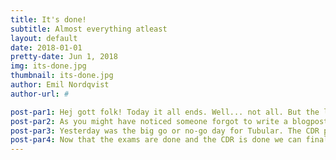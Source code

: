 ```yaml
---
title: It's done!
subtitle: Almost everything atleast
layout: default
date: 2018-01-01
pretty-date: Jun 1, 2018
img: its-done.jpg
thumbnail: its-done.jpg
author: Emil Nordqvist
author-url: #

post-par1: Hej gott folk! Today it all ends. Well... not all. But the last day of this semester has finally arrived! All exams have been written and campus Kiruna is mostly emptied of students!
post-par2: As you might have noticed someone forgot to write a blogpost yesterday due to his or hers intense last-minute studying for today’s exam. This someone might have been me(Emil). And as you may know, forgetting to blog gives us the opportunity to write you guys an extra blogpost! HURAY!
post-par3: Yesterday was the big go or no-go day for Tubular. The CDR presentation. I did not attend since I joined the team so recently and I must say, I'm yellows of everyone that went to the Netherlands to present. From what I understood over the high-tech communication channels we use (totally not strings and cans) the presentation went well and hopefully the answer for the Tubular team regarding when to start building is two weeks ago! Although we still await confirmation.
post-par4: Now that the exams are done and the CDR is done we can finally enjoy the summer that all the recent blogposts have talked about. I'm sure I will enjoy at least looking out at the summer through the window of the workshop this summer. Until next time, ha de gött!
---
```

